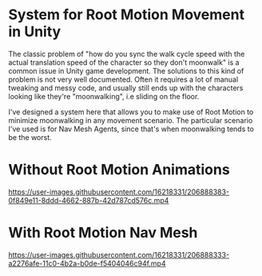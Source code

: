 # System for Root Motion Movement in Unity

The classic problem of "how do you sync the walk cycle speed with the actual translation speed of the character so they don't moonwalk" is a common issue in Unity game development. The solutions to this kind of problem is not very well documented.
Often it requires a lot of manual tweaking and messy code, and usually still ends up with the characters looking like they're "moonwalking", i.e sliding on the floor.

I've designed a system here that allows you to make use of Root Motion to minimize moonwalking in any movement scenario. The particular scenario I've used is for Nav Mesh Agents, since that's when moonwalking tends to be the worst.



# Without Root Motion Animations
https://user-images.githubusercontent.com/16218331/206888383-0f849e11-8ddd-4662-887b-42d787cd576c.mp4



# With Root Motion Nav Mesh
https://user-images.githubusercontent.com/16218331/206888333-a2276afe-11c0-4b2a-b0de-f5404046c94f.mp4

